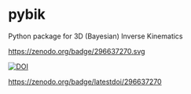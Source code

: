 # pybik
Python package for 3D (Bayesian) Inverse Kinematics

https://zenodo.org/badge/296637270.svg



<a href="https://zenodo.org/badge/latestdoi/296637270"><img src="https://zenodo.org/badge/296637270.svg" alt="DOI"></a>



https://zenodo.org/badge/latestdoi/296637270


